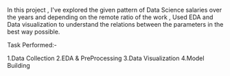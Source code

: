 In this project , I've explored the given pattern of Data Science salaries over the years and depending on the remote ratio of the work , Used EDA and Data 
visualization to understand the relations between the parameters in the best way possible.

Task Performed:-

1.Data Collection
2.EDA & PreProcessing
3.Data Visualization
4.Model Building 
